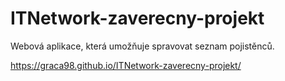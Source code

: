 # ITNetwork-zaverecny-projekt
Webová aplikace, která umožňuje spravovat seznam pojistěnců.

https://graca98.github.io/ITNetwork-zaverecny-projekt/
